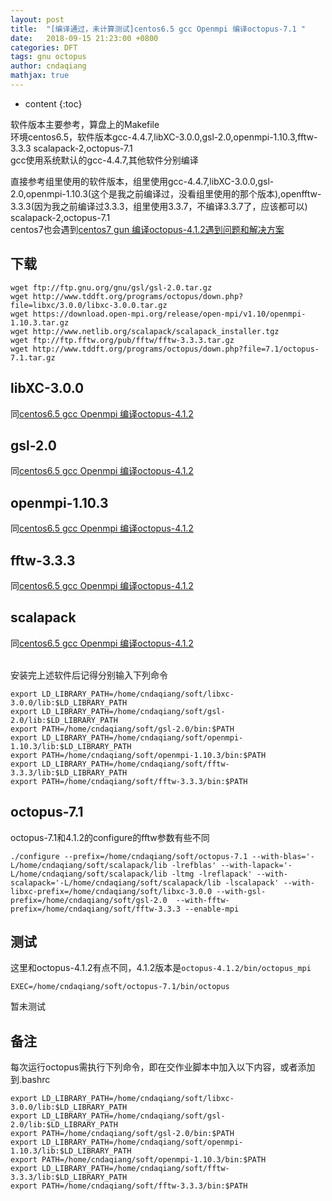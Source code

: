 ```yaml
---
layout: post
title:  "[编译通过，未计算测试]centos6.5 gcc Openmpi 编译octopus-7.1 "
date:   2018-09-15 21:23:00 +0800
categories: DFT
tags: gnu octopus
author: cndaqiang
mathjax: true
---
```

* content
{:toc}

软件版本主要参考，算盘上的Makefile<br>
环境centos6.5，软件版本gcc-4.4.7,libXC-3.0.0,gsl-2.0,openmpi-1.10.3,fftw-3.3.3 scalapack-2,octopus-7.1<br>
gcc使用系统默认的gcc-4.4.7,其他软件分别编译







直接参考组里使用的软件版本，组里使用gcc-4.4.7,libXC-3.0.0,gsl-2.0,openmpi-1.10.3(这个是我之前编译过，没看组里使用的那个版本),openfftw-3.3.3(因为我之前编译过3.3.3，组里使用3.3.7，不编译3.3.7了，应该都可以) scalapack-2,octopus-7.1
<br>centos7也会遇到[centos7 gun 编译octopus-4.1.2遇到问题和解决方案](/2018/09/18/centos7-octopus-4.1.2/)

## 下载

```
wget ftp://ftp.gnu.org/gnu/gsl/gsl-2.0.tar.gz
wget http://www.tddft.org/programs/octopus/down.php?file=libxc/3.0.0/libxc-3.0.0.tar.gz
wget https://download.open-mpi.org/release/open-mpi/v1.10/openmpi-1.10.3.tar.gz
wget http://www.netlib.org/scalapack/scalapack_installer.tgz
wget ftp://ftp.fftw.org/pub/fftw/fftw-3.3.3.tar.gz
wget http://www.tddft.org/programs/octopus/down.php?file=7.1/octopus-7.1.tar.gz
```
## libXC-3.0.0
同[centos6.5 gcc Openmpi 编译octopus-4.1.2](/2018/09/15/gun-openmpi-octopus-4.1.2/)
## gsl-2.0
同[centos6.5 gcc Openmpi 编译octopus-4.1.2](/2018/09/15/gun-openmpi-octopus-4.1.2/)
## openmpi-1.10.3
同[centos6.5 gcc Openmpi 编译octopus-4.1.2](/2018/09/15/gun-openmpi-octopus-4.1.2/)
## fftw-3.3.3
同[centos6.5 gcc Openmpi 编译octopus-4.1.2](/2018/09/15/gun-openmpi-octopus-4.1.2/)
## scalapack
同[centos6.5 gcc Openmpi 编译octopus-4.1.2](/2018/09/15/gun-openmpi-octopus-4.1.2/)


<br>安装完上述软件后记得分别输入下列命令
```
export LD_LIBRARY_PATH=/home/cndaqiang/soft/libxc-3.0.0/lib:$LD_LIBRARY_PATH
export LD_LIBRARY_PATH=/home/cndaqiang/soft/gsl-2.0/lib:$LD_LIBRARY_PATH
export PATH=/home/cndaqiang/soft/gsl-2.0/bin:$PATH
export LD_LIBRARY_PATH=/home/cndaqiang/soft/openmpi-1.10.3/lib:$LD_LIBRARY_PATH
export PATH=/home/cndaqiang/soft/openmpi-1.10.3/bin:$PATH
export LD_LIBRARY_PATH=/home/cndaqiang/soft/fftw-3.3.3/lib:$LD_LIBRARY_PATH
export PATH=/home/cndaqiang/soft/fftw-3.3.3/bin:$PATH
```

## octopus-7.1

octopus-7.1和4.1.2的configure的fftw参数有些不同
```
./configure --prefix=/home/cndaqiang/soft/octopus-7.1 --with-blas='-L/home/cndaqiang/soft/scalapack/lib -lrefblas' --with-lapack='-L/home/cndaqiang/soft/scalapack/lib -ltmg -lreflapack' --with-scalapack='-L/home/cndaqiang/soft/scalapack/lib -lscalapack' --with-libxc-prefix=/home/cndaqiang/soft/libxc-3.0.0 --with-gsl-prefix=/home/cndaqiang/soft/gsl-2.0  --with-fftw-prefix=/home/cndaqiang/soft/fftw-3.3.3 --enable-mpi
```
## 测试
这里和octopus-4.1.2有点不同，4.1.2版本是`octopus-4.1.2/bin/octopus_mpi`
```
EXEC=/home/cndaqiang/soft/octopus-7.1/bin/octopus 
```
暂未测试

## 备注
每次运行octopus需执行下列命令，即在交作业脚本中加入以下内容，或者添加到.bashrc
```
export LD_LIBRARY_PATH=/home/cndaqiang/soft/libxc-3.0.0/lib:$LD_LIBRARY_PATH
export LD_LIBRARY_PATH=/home/cndaqiang/soft/gsl-2.0/lib:$LD_LIBRARY_PATH
export PATH=/home/cndaqiang/soft/gsl-2.0/bin:$PATH
export LD_LIBRARY_PATH=/home/cndaqiang/soft/openmpi-1.10.3/lib:$LD_LIBRARY_PATH
export PATH=/home/cndaqiang/soft/openmpi-1.10.3/bin:$PATH
export LD_LIBRARY_PATH=/home/cndaqiang/soft/fftw-3.3.3/lib:$LD_LIBRARY_PATH
export PATH=/home/cndaqiang/soft/fftw-3.3.3/bin:$PATH
```
